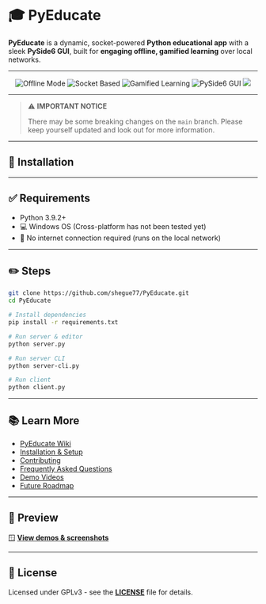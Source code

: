 # 🎓 PyEducate

**PyEducate** is a dynamic, socket-powered **Python educational app** with a sleek **PySide6 GUI**, built for **engaging offline, gamified learning** over local networks.

---

<p align="center">
  <img src="https://img.shields.io/badge/Offline_Mode-Enabled-brightgreen?style=for-the-badge&logo=wifi" alt="Offline Mode">
  <img src="https://img.shields.io/badge/Network-Socket_Based-blue?style=for-the-badge&logo=python" alt="Socket Based">
  <img src="https://img.shields.io/badge/Gamified-Learning-ff69b4?style=for-the-badge&logo=star" alt="Gamified Learning">
  <img src="https://img.shields.io/badge/GUI-PySide6-6f42c1?style=for-the-badge&logo=qt" alt="PySide6 GUI">
  <a href="LICENSE"><img src="https://img.shields.io/badge/license-GPLv3-6f42c1?style=for-the-badge&logo=github"></a>
</p>

---

> ⚠️ **IMPORTANT NOTICE**
> 
> There may be some breaking changes on the `main` branch. Please keep yourself updated and look out for more information.

---

## 🚀 Installation

---

## ✅ Requirements
- Python 3.9.2+
- 💻 Windows OS (Cross-platform has not been tested yet)
- 🚫 No internet connection required (runs on the local network)

---

## ✏️ Steps
```bash
git clone https://github.com/shegue77/PyEducate.git
cd PyEducate

# Install dependencies
pip install -r requirements.txt
```

```bash
# Run server & editor
python server.py
```

```bash
# Run server CLI
python server-cli.py
```

```bash
# Run client
python client.py
```

---

## 📚 Learn More
- [PyEducate Wiki](https://github.com/shegue77/PyEducate/wiki)
- [Installation & Setup](https://github.com/shegue77/PyEducate/wiki/Installation)
- [Contributing](https://github.com/shegue77/PyEducate/wiki/Contributing)
- [Frequently Asked Questions](https://github.com/shegue77/PyEducate/wiki/FAQ)
- [Demo Videos](https://github.com/shegue77/PyEducate/wiki/Demos)
- [Future Roadmap](https://github.com/shegue77/PyEducate/wiki/Roadmap)

---

## 📸 Preview

🪟 **[View demos & screenshots](https://github.com/shegue77/PyEducate/wiki/Screenshots)**

---

## 📜 License
Licensed under GPLv3 - see the **[LICENSE](LICENSE)** file for details.
